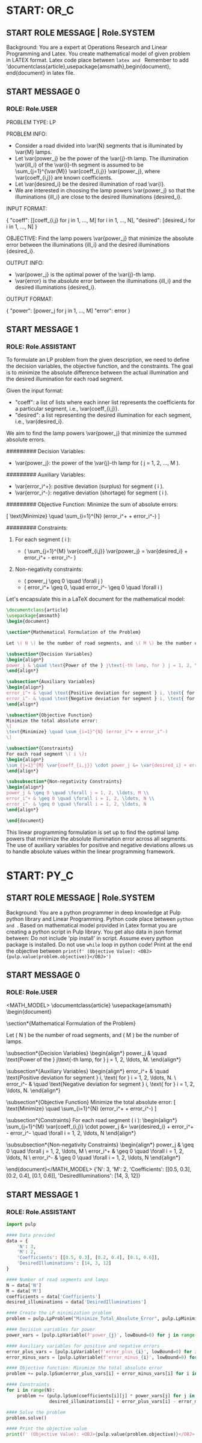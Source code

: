 # START: OR_C 
## START ROLE MESSAGE | Role.SYSTEM 
Background: You are a expert at Operations Research and Linear Programming and Latex. You create mathematical model of given problem in LATEX format. Latex code place between ```latex and ``` Remember to add 'documentclass{article},usepackage{amsmath},begin{document}, end{document} in latex file. 
## START MESSAGE 0 
### ROLE: Role.USER
<DESCRIPTION>
PROBLEM TYPE: LP

PROBLEM INFO: 

- Consider a road divided into \var{N} segments that is illuminated by \var{M} lamps.
- Let \var{power_j} be the power of the \var{j}-th lamp. The illumination \var{ill_i} of the \var{i}-th segment is assumed to be \sum_{j=1}^{\var{M}} \var{coeff_{i,j}} \var{power_j}, where \var{coeff_{i,j}} are known coefficients.
- Let \var{desired_i} be the desired illumination of road \var{i}. 
- We are interested in choosing the lamp powers \var{power_j} so that the illuminations {ill_i} are close to the desired illuminations {desired_i}. 

INPUT FORMAT: 

{
    "coeff": [[coeff_{i,j} for j in 1, ..., M] for i in 1, ..., N],
    "desired": [desired_i for i in 1, ..., N]
}

OBJECTIVE: Find the lamp powers \var{power_j} that minimize the absolute error between the illuminations {ill_i} and the desired illuminations {desired_i}.

OUTPUT INFO:

- \var{power_j} is the optimal power of the \var{j}-th lamp.
- \var{error} is the absolute error between the illuminations {ill_i} and the desired illuminations {desired_i}.

OUTPUT FORMAT:

{
    "power": [power_j for j in 1, ..., M]
    "error": error
}
</DESCRIPTION>


## START MESSAGE 1 
### ROLE: Role.ASSISTANT
To formulate an LP problem from the given description, we need to define the decision variables, the objective function, and the constraints. The goal is to minimize the absolute difference between the actual illumination and the desired illumination for each road segment. 

Given the input format:
- "coeff": a list of lists where each inner list represents the coefficients for a particular segment, i.e., \var{coeff_{i,j}}.
- "desired": a list representing the desired illumination for each segment, i.e., \var{desired_i}.

We aim to find the lamp powers \var{power_j} that minimize the summed absolute errors.

######### Decision Variables:
- \var{power_j}: the power of the \var{j}-th lamp for \( j = 1, 2, ..., M \).

######### Auxiliary Variables:
- \var{error_i^+}: positive deviation (surplus) for segment \( i \).
- \var{error_i^-}: negative deviation (shortage) for segment \( i \).

######### Objective Function:
Minimize the sum of absolute errors:

\[
\text{Minimize} \quad \sum_{i=1}^{N} (error_i^+ + error_i^-)
\]

######### Constraints:
1. For each segment \( i \):
   - \( \sum_{j=1}^{M} \var{coeff_{i,j}} \var{power_j} = \var{desired_i} + error_i^+ - error_i^- \)
   
2. Non-negativity constraints:
   - \( power_j \geq 0 \quad \forall j \)
   - \( error_i^+ \geq 0, \quad error_i^- \geq 0 \quad \forall i \)

Let's encapsulate this in a LaTeX document for the mathematical model:

```latex
\documentclass{article}
\usepackage{amsmath}
\begin{document}

\section*{Mathematical Formulation of the Problem}

Let \( N \) be the number of road segments, and \( M \) be the number of lamps.

\subsection*{Decision Variables}
\begin{align*}
power_j & \quad \text{Power of the } j\text{-th lamp, for } j = 1, 2, \ldots, M.
\end{align*}

\subsection*{Auxiliary Variables}
\begin{align*}
error_i^+ & \quad \text{Positive deviation for segment } i, \text{ for } i = 1, 2, \ldots, N. \\
error_i^- & \quad \text{Negative deviation for segment } i, \text{ for } i = 1, 2, \ldots, N.
\end{align*}

\subsection*{Objective Function}
Minimize the total absolute error:
\[
\text{Minimize} \quad \sum_{i=1}^{N} (error_i^+ + error_i^-)
\]

\subsection*{Constraints}
For each road segment \( i \):
\begin{align*}
\sum_{j=1}^{M} \var{coeff_{i,j}} \cdot power_j &= \var{desired_i} + error_i^+ - error_i^- \quad \forall i = 1, 2, \ldots, N 
\end{align*}

\subsubsection*{Non-negativity Constraints}
\begin{align*}
power_j & \geq 0 \quad \forall j = 1, 2, \ldots, M \\
error_i^+ & \geq 0 \quad \forall i = 1, 2, \ldots, N \\
error_i^- & \geq 0 \quad \forall i = 1, 2, \ldots, N 
\end{align*}

\end{document}
```

This linear programming formulation is set up to find the optimal lamp powers that minimize the absolute illumination error across all segments. The use of auxiliary variables for positive and negative deviations allows us to handle absolute values within the linear programming framework.

# START: PY_C 
## START ROLE MESSAGE | Role.SYSTEM 
Background: You are a python programmer in deep knowledge at Pulp python library and Linear Programming. Python code place between ```python and ```. Based on mathematical model provided in Latex format you are creating a python script in Pulp library. You get also data in json format between: <DATA></DATA> Do not include 'pip install' in script. Assume every python package is installed. Do not use `while` loop in python code! Print at the end the objective between <OBJ></OBJ> `print(f' (Objective Value): <OBJ>{pulp.value(problem.objective)}</OBJ>')` 
## START MESSAGE 0 
### ROLE: Role.USER
<MATH_MODEL>
\documentclass{article}
\usepackage{amsmath}
\begin{document}

\section*{Mathematical Formulation of the Problem}

Let \( N \) be the number of road segments, and \( M \) be the number of lamps.

\subsection*{Decision Variables}
\begin{align*}
power_j & \quad \text{Power of the } j\text{-th lamp, for } j = 1, 2, \ldots, M.
\end{align*}

\subsection*{Auxiliary Variables}
\begin{align*}
error_i^+ & \quad \text{Positive deviation for segment } i, \text{ for } i = 1, 2, \ldots, N. \\
error_i^- & \quad \text{Negative deviation for segment } i, \text{ for } i = 1, 2, \ldots, N.
\end{align*}

\subsection*{Objective Function}
Minimize the total absolute error:
\[
\text{Minimize} \quad \sum_{i=1}^{N} (error_i^+ + error_i^-)
\]

\subsection*{Constraints}
For each road segment \( i \):
\begin{align*}
\sum_{j=1}^{M} \var{coeff_{i,j}} \cdot power_j &= \var{desired_i} + error_i^+ - error_i^- \quad \forall i = 1, 2, \ldots, N 
\end{align*}

\subsubsection*{Non-negativity Constraints}
\begin{align*}
power_j & \geq 0 \quad \forall j = 1, 2, \ldots, M \\
error_i^+ & \geq 0 \quad \forall i = 1, 2, \ldots, N \\
error_i^- & \geq 0 \quad \forall i = 1, 2, \ldots, N 
\end{align*}

\end{document}</MATH_MODEL>
<DATA>
{'N': 3, 'M': 2, 'Coefficients': [[0.5, 0.3], [0.2, 0.4], [0.1, 0.6]], 'DesiredIlluminations': [14, 3, 12]}</DATA>


## START MESSAGE 1 
### ROLE: Role.ASSISTANT
```python
import pulp

#### Data provided
data = {
    'N': 3,
    'M': 2,
    'Coefficients': [[0.5, 0.3], [0.2, 0.4], [0.1, 0.6]],
    'DesiredIlluminations': [14, 3, 12]
}

#### Number of road segments and lamps
N = data['N']
M = data['M']
coefficients = data['Coefficients']
desired_illuminations = data['DesiredIlluminations']

#### Create the LP minimization problem
problem = pulp.LpProblem("Minimize_Total_Absolute_Error", pulp.LpMinimize)

#### Decision variables for power
power_vars = [pulp.LpVariable(f'power_{j}', lowBound=0) for j in range(1, M + 1)]

#### Auxiliary variables for positive and negative errors
error_plus_vars = [pulp.LpVariable(f'error_plus_{i}', lowBound=0) for i in range(1, N + 1)]
error_minus_vars = [pulp.LpVariable(f'error_minus_{i}', lowBound=0) for i in range(1, N + 1)]

#### Objective function: Minimize the total absolute error
problem += pulp.lpSum(error_plus_vars[i] + error_minus_vars[i] for i in range(N))

#### Constraints
for i in range(N):
    problem += (pulp.lpSum(coefficients[i][j] * power_vars[j] for j in range(M)) ==
                desired_illuminations[i] + error_plus_vars[i] - error_minus_vars[i])

#### Solve the problem
problem.solve()

#### Print the objective value
print(f' (Objective Value): <OBJ>{pulp.value(problem.objective)}</OBJ>')
```

